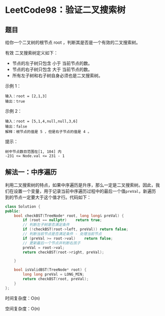 # LeetCode98：验证二叉搜索树

## 题目

给你一个二叉树的根节点 root ，判断其是否是一个有效的二叉搜索树。

有效 二叉搜索树定义如下：

* 节点的左子树只包含 小于 当前节点的数。
* 节点的右子树只包含 大于 当前节点的数。
* 所有左子树和右子树自身必须也是二叉搜索树。


示例 1：

```
输入：root = [2,1,3]
输出：true
```


示例 2：

```
输入：root = [5,1,4,null,null,3,6]
输出：false
解释：根节点的值是 5 ，但是右子节点的值是 4 。
```


提示：

```
树中节点数目范围在[1, 104] 内
-231 <= Node.val <= 231 - 1
```

## 解法一：中序遍历

利用二叉搜索树的特点，如果中序遍历是升序，那么一定是二叉搜索树。因此，我们在设置一个变量，用于记录当前中序遍历过程中的最后一个值`preVal`，新遍历到的节点一定要大于这个值才行。代码如下：

```c++
class Solution {
public:
    bool checkBST(TreeNode* root, long long& preVal) {
        if (root == nullptr)    return true;
        // 判断左子树是否满足条件
        if (!checkBST(root->left, preVal)) return false;
        // 判断当前节点是否满足条件 - 处理当前节点
        if (preVal >= root->val)    return false;
        // 更新最后一个节点并判断右孩子
        preVal = root->val;
        return checkBST(root->right, preVal);

    }

    bool isValidBST(TreeNode* root) {
        long long preVal = LONG_MIN;
        return checkBST(root, preVal);
    }
};
```

时间复杂度：O(n)

空间复杂度：O(n)